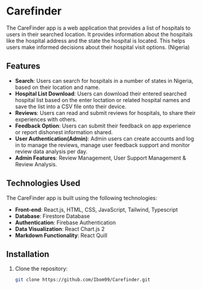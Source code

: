 # Carefinder
The CareFinder app is a web application that provides a list of hospitals to users in their searched location. It provides information about the hospitals like the hospital address and the state the hospital is located.
This helps users make informed decisions about their hospital visit options. (Nigeria)

## Features

- **Search**: Users can search for hospitals in a number of states in Nigeria,  based on their location and name.
- **Hospital List Download**: Users can download their entered searched hospital list based on the enter loctation or related hospital names and save the list into a CSV file onto their device.
- **Reviews**: Users can read and submit reviews for hospitals, to share their experiences with others.
- **Feedback Option**: Users can submit their feedback on app experience or report dishonest information shared.
- **User Authentication(Admin)**: Admin users can create accounts and log in to manage the reviews, manage user feedback support and monitor review data analysis per day.
- **Admin Features**: Review Management, User Support Management & Review Analysis.

## Technologies Used

The CareFinder app is built using the following technologies:

- **Front-end**: React.js, HTML, CSS, JavaScript, Tailwind, Typescript
- **Database**: Firestore Database
- **Authentication**: Firebase Authentication
- **Data Visualization**: React Chart.js 2
- **Markdown Functionality**: React Quill

## Installation

1. Clone the repository:

   ```bash
   git clone https://github.com/Ibom99/Carefinder.git
